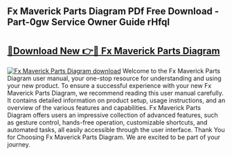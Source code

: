 ## Fx Maverick Parts Diagram PDf Free Download - Part-0gw Service Owner Guide rHfqI

# <h2><a href="http://dfpkf4c.blite.top/?on=Fx+Maverick+Parts+Diagram">🔗Download New 👉🔴 Fx Maverick Parts Diagram</a></h2>

[![Fx Maverick Parts Diagram download](https://i.imgur.com/lujVjoI.png)](http://dfpkf4c.blite.top/?on=Fx+Maverick+Parts+Diagram)
Welcome to the Fx Maverick Parts Diagram user manual, your one-stop resource for understanding and using your new product. To ensure a successful experience with your new Fx Maverick Parts Diagram, we recommend reading this user manual carefully. It contains detailed information on product setup, usage instructions, and an overview of the various features and capabilities. Fx Maverick Parts Diagram offers users an impressive collection of advanced features, such as gesture control, hands-free operation, customizable shortcuts, and automated tasks, all easily accessible through the user interface. Thank You for Choosing Fx Maverick Parts Diagram. We are excited to be part of your journey.
